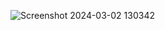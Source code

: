 
![Screenshot 2024-03-02 130342](https://github.com/Skyy-Banerjee/React-Styling/assets/51888502/30b8f450-5141-4d1a-861b-098811726003)
